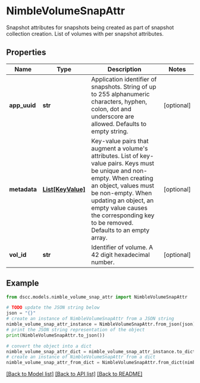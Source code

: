 # NimbleVolumeSnapAttr

Snapshot attributes for snapshots being created as part of snapshot collection creation. List of volumes with per snapshot attributes.

## Properties

Name | Type | Description | Notes
------------ | ------------- | ------------- | -------------
**app_uuid** | **str** | Application identifier of snapshots. String of up to 255 alphanumeric characters, hyphen, colon, dot and underscore are allowed. Defaults to empty string. | [optional] 
**metadata** | [**List[KeyValue]**](KeyValue.md) | Key-value pairs that augment a volume&#39;s attributes. List of key-value pairs. Keys must be unique and non-empty. When creating an object, values must be non-empty. When updating an object, an empty value causes the corresponding key to be removed. Defaults to an empty array. | [optional] 
**vol_id** | **str** | Identifier of volume. A 42 digit hexadecimal number. | [optional] 

## Example

```python
from dscc.models.nimble_volume_snap_attr import NimbleVolumeSnapAttr

# TODO update the JSON string below
json = "{}"
# create an instance of NimbleVolumeSnapAttr from a JSON string
nimble_volume_snap_attr_instance = NimbleVolumeSnapAttr.from_json(json)
# print the JSON string representation of the object
print(NimbleVolumeSnapAttr.to_json())

# convert the object into a dict
nimble_volume_snap_attr_dict = nimble_volume_snap_attr_instance.to_dict()
# create an instance of NimbleVolumeSnapAttr from a dict
nimble_volume_snap_attr_from_dict = NimbleVolumeSnapAttr.from_dict(nimble_volume_snap_attr_dict)
```
[[Back to Model list]](../README.md#documentation-for-models) [[Back to API list]](../README.md#documentation-for-api-endpoints) [[Back to README]](../README.md)


